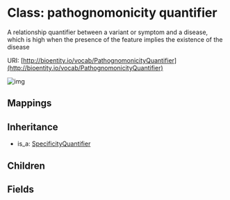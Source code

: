# Class: pathognomonicity quantifier


A relationship quantifier between a variant or symptom and a disease, which is high when the presence of the feature implies the existence of the disease

URI: [http://bioentity.io/vocab/PathognomonicityQuantifier](http://bioentity.io/vocab/PathognomonicityQuantifier)

![img](http://yuml.me/diagram/nofunky;dir:TB/class/\[SpecificityQuantifier]^-\[PathognomonicityQuantifier])
## Mappings

## Inheritance

 *  is_a: [SpecificityQuantifier](SpecificityQuantifier.md)
## Children

## Fields

